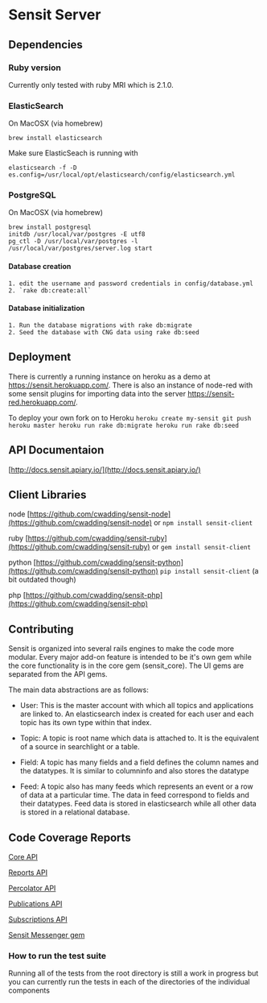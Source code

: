 # Sensit Server

## Dependencies

### Ruby version
Currently only tested with ruby MRI which is 2.1.0.

### ElasticSearch
On MacOSX (via homebrew)

	brew install elasticsearch

Make sure ElasticSeach is running with 

	elasticsearch -f -D es.config=/usr/local/opt/elasticsearch/config/elasticsearch.yml

### PostgreSQL
On MacOSX (via homebrew)

	brew install postgresql
	initdb /usr/local/var/postgres -E utf8
	pg_ctl -D /usr/local/var/postgres -l /usr/local/var/postgres/server.log start



#### Database creation

	1. edit the username and password credentials in config/database.yml
	2. `rake db:create:all`

#### Database initialization
	1. Run the database migrations with rake db:migrate
	2. Seed the database with CNG data using rake db:seed

## Deployment
There is currently a running instance on heroku as a demo at https://sensit.herokuapp.com/.
There is also an instance of node-red with some sensit plugins for importing data into the server https://sensit-red.herokuapp.com/.

To deploy your own fork on to Heroku
	```
	heroku create my-sensit
	git push heroku master
	heroku run rake db:migrate
	heroku run rake db:seed
	```

## API Documentaion

[http://docs.sensit.apiary.io/](http://docs.sensit.apiary.io/)

## Client Libraries

node
[https://github.com/cwadding/sensit-node](https://github.com/cwadding/sensit-node)
or `npm install sensit-client`

ruby
[https://github.com/cwadding/sensit-ruby](https://github.com/cwadding/sensit-ruby)
or `gem install sensit-client`

python
[https://github.com/cwadding/sensit-python](https://github.com/cwadding/sensit-python)
`pip install sensit-client` (a bit outdated though)

php
[https://github.com/cwadding/sensit-php](https://github.com/cwadding/sensit-php)


## Contributing

Sensit is organized into several rails engines to make the code more modular. Every major add-on feature is intended to be it's own gem while the core functionality is in the core gem (sensit_core). The UI gems are separated from the API gems.

The main data abstractions are as follows:

* User: This is the master account with which all topics and applications are linked to. An elasticsearch index is created for each user and each topic has its own type within that index.

* Topic: A topic is root name which data is attached to. It is the equivalent of a source in searchlight or a table.

* Field: A topic has many fields and a field defines the column names and the datatypes. It is similar to columninfo and also stores the datatype

* Feed: A topic also has many feeds which represents an event or a row of data at a particular time. The data in feed correspond to fields and their datatypes. Feed data is stored in elasticsearch while all other data is stored in a relational database.

## Code Coverage Reports

[Core API](http://cwadding.github.io/sensit/src/api/core/coverage/index.html#_AllFiles)

[Reports API](http://cwadding.github.io/sensit/src/api/reports/coverage/index.html#_AllFiles)

[Percolator API](http://cwadding.github.io/sensit/src/api/percolator/coverage/index.html#_AllFiles)

[Publications API](http://cwadding.github.io/sensit/src/api/publications/coverage/index.html#_AllFiles)

[Subscriptions API](http://cwadding.github.io/sensit/src/api/subscriptions/coverage/index.html#_AllFiles)

[Sensit Messenger gem](http://cwadding.github.io/sensit/src/api/messenger/coverage/index.html#_AllFiles)


### How to run the test suite
Running all of the tests from the root directory is still a work in progress but you can currently run the tests in each of the directories of the individual components

